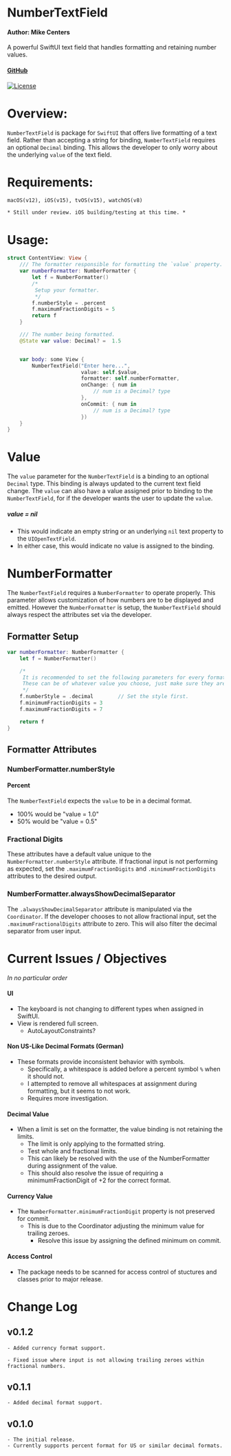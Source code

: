 # NumberTextField
#### Author: Mike Centers
A powerful SwiftUI text field that handles formatting and retaining number values.

#### [GitHub](https://github.com/mikeCenters/NumberTextField)
[![License](http://img.shields.io/:license-mit-blue.svg?style=flat-square)](https://github.com/mikeCenters/NumberTextField/blob/main/LICENSE)


# Overview:
`NumberTextField` is package for `SwiftUI` that offers live formatting of a text field. Rather than accepting a string for binding, `NumberTextField` requires an optional `Decimal` binding. This allows the developer to only worry about the underlying `value` of the text field.


# Requirements:

    macOS(v12), iOS(v15), tvOS(v15), watchOS(v8)

    * Still under review. iOS building/testing at this time. *


# Usage:

```swift
struct ContentView: View {
    /// The formatter responsible for formatting the `value` property.
    var numberFormatter: NumberFormatter {
        let f = NumberFormatter()
        /*
         Setup your formatter.
         */
        f.numberStyle = .percent
        f.maximumFractionDigits = 5
        return f
    }

    /// The number being formatted.
    @State var value: Decimal? =  1.5


    var body: some View {
        NumberTextField("Enter here...",
                        value: self.$value,
                        formatter: self.numberFormatter,
                        onChange: { num in
                            // num is a Decimal? type
                        },
                        onCommit: { num in
                            // num is a Decimal? type
                        })
    }
}
```

# Value

The `value` parameter for the `NumberTextField` is a binding to an optional `Decimal` type. This binding is always updated to the current text field change. The `value` can also have a value assigned prior to binding to the `NumberTextField`, for if the developer wants the user to update the `value`.

##### value = nil
- This would indicate an empty string or an underlying `nil` text property to the `UIOpenTextField`.
- In either case, this would indicate no value is assigned to the binding.


# NumberFormatter

The `NumberTextField` requires a `NumberFormatter` to operate properly. This parameter allows customization of how numbers are to be displayed and emitted. However the `NumberFormatter` is setup, the `NumberTextField` should always respect the attributes set via the developer.

## Formatter Setup

```swift
var numberFormatter: NumberFormatter {
    let f = NumberFormatter()

    /*
     It is recommended to set the following parameters for every formatter.
     These can be of whatever value you choose, just make sure they are set.
     */
    f.numberStyle = .decimal        // Set the style first.
    f.minimumFractionDigits = 3
    f.maximumFractionDigits = 7

    return f
}
```

## Formatter Attributes

### NumberFormatter.numberStyle
#### Percent
The `NumberTextField` expects the `value` to be in a decimal format.
- 100% would be "value = 1.0"
- 50% would be "value = 0.5"

### Fractional Digits
These attributes have a default value unique to the `NumberFormatter.numberStyle` attribute. If fractional input is not performing as expected, set the `.maximumFractionDigits` and `.minimumFractionDigits` attributes to the desired output.

### NumberFormatter.alwaysShowDecimalSeparator
The `.alwaysShowDecimalSeparator` attribute is manipulated via the `Coordinator`. If the developer chooses to not allow fractional input, set the `.maximumFractionalDigits` attribute to zero. This will also filter the decimal separator from user input.


# Current Issues / Objectives

*In no particular order*

#### UI
  - The keyboard is not changing to different types when assigned in SwiftUI.
  - View is rendered full screen.
    - AutoLayoutConstraints?

#### Non US-Like Decimal Formats (German)
  - These formats provide inconsistent behavior with symbols.
    - Specifically, a whitespace is added before a percent symbol `%` when it should not.
    - I attempted to remove all whitespaces at assignment during formatting, but it seems to not work.
    - Requires more investigation.

#### Decimal Value
  - When a limit is set on the formatter, the value binding is not retaining the limits.
    - The limit is only applying to the formatted string.
    - Test whole and fractional limits.
    - This can likely be resolved with the use of the NumberFormatter during assignment of the value.
    - This should also resolve the issue of requiring a minimumFractionDigit of +2 for the correct format.

#### Currency Value
  - The `NumberFormatter.minimumFractionDigit` property is not preserved for commit.
      - This is due to the Coordinator adjusting the minimum value for trailing zeroes.
        - Resolve this issue by assigning the defined minimum on commit.

#### Access Control
  - The package needs to be scanned for access control of stuctures and classes prior to major release.


# Change Log

## v0.1.2
    - Added currency format support.

    - Fixed issue where input is not allowing trailing zeroes within fractional numbers.
    

## v0.1.1
    - Added decimal format support.


## v0.1.0
    - The initial release.
    - Currently supports percent format for US or similar decimal formats.
